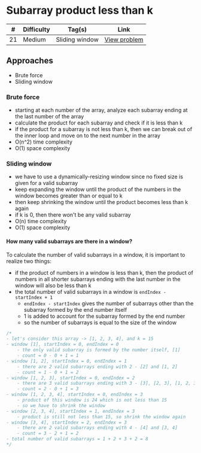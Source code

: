 # Subarray product less than k

| #   | Difficulty | Tag(s)         | Link                                                                        |
| --- | ---------- | -------------- | --------------------------------------------------------------------------- |
| 21  | Medium     | Sliding window | [View problem](https://leetcode.com/problems/subarray-product-less-than-k/) |

## Approaches

- Brute force
- Sliding window

### Brute force

- starting at each number of the array, analyze each subarray ending at the last number of the array
- calculate the product for each subarray and check if it is less than k
- if the product for a subarray is not less than k, then we can break out of the inner loop and move on to the next number in the array
- O(n^2) time complexity
- O(1) space complexity

### Sliding window

- we have to use a dynamically-resizing window since no fixed size is given for a valid subarray
- keep expanding the window until the product of the numbers in the window becomes greater than or equal to k
- then keep shrinking the window until the product becomes less than k again
- if k is 0, then there won't be any valid subarray
- O(n) time complexity
- O(1) space complexity

#### How many valid subarrays are there in a window?

To calculate the number of valid subarrays in a window, it is important to realize two things:

- if the product of numbers in a window is less than k, then the product of numbers in all shorter subarrays ending with the last number in the window will also be less than k
- the total number of valid subarrays in a window is `endIndex - startIndex + 1`
  - `endIndex - startIndex` gives the number of subarrays other than the subarray formed by the end number itself
  - 1 is added to account for the subarray formed by the end number
  - so the number of subarrays is equal to the size of the window

```js
/*
- let's consider this array -> [1, 2, 3, 4], and k = 15
- window [1], startIndex = 0, endIndex = 0
    - the only valid subarray is formed by the number itself, [1]
    - count = 0 - 0 + 1 = 1
- window [1, 2], startIndex = 0, endIndex = 1
    - there are 2 valid subarrays ending with 2 - [2] and [1, 2]
    - count = 1 - 0 + 1 = 2
- window [1, 2, 3], startIndex = 0, endIndex = 2
    - there are 3 valid subarrays ending with 3 - [3], [2, 3], [1, 2, 3]
    - count = 2 - 0 + 1 = 3
- window [1, 2, 3, 4], startIndex = 0, endIndex = 3
    - product of this window is 24 which is not less than 15
    - so we have to shrink the window
- window [2, 3, 4], startIndex = 1, endIndex = 3
    - product is still not less than 15, so shrink the window again
- window [3, 4], startIndex = 2, endIndex = 3
    - there are 2 valid subarrays ending with 4 - [4] and [3, 4]
    - count = 3 - 2 + 1 = 2
- total number of valid subarrays = 1 + 2 + 3 + 2 = 8
*/
```
